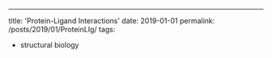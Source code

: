 ---
title: 'Protein-Ligand Interactions'
date: 2019-01-01
permalink: /posts/2019/01/ProteinLIg/
tags:
  - structural biology
